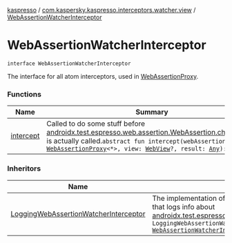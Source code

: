 [kaspresso](../../index.md) / [com.kaspersky.kaspresso.interceptors.watcher.view](../index.md) / [WebAssertionWatcherInterceptor](./index.md)

# WebAssertionWatcherInterceptor

`interface WebAssertionWatcherInterceptor`

The interface for all atom interceptors, used in [WebAssertionProxy](../../androidx.test.espresso.web.assertion/-web-assertion-proxy/index.md).

### Functions

| Name | Summary |
|---|---|
| [intercept](intercept.md) | Called to do some stuff before [androidx.test.espresso.web.assertion.WebAssertion.checkResult](#) is actually called.`abstract fun intercept(webAssertionProxy: `[`WebAssertionProxy`](../../androidx.test.espresso.web.assertion/-web-assertion-proxy/index.md)`<*>, view: `[`WebView`](https://developer.android.com/reference/android/webkit/WebView.html)`?, result: `[`Any`](https://kotlinlang.org/api/latest/jvm/stdlib/kotlin/-any/index.html)`): `[`Unit`](https://kotlinlang.org/api/latest/jvm/stdlib/kotlin/-unit/index.html) |

### Inheritors

| Name | Summary |
|---|---|
| [LoggingWebAssertionWatcherInterceptor](../../com.kaspersky.kaspresso.interceptors.watcher.view.impl.logging/-logging-web-assertion-watcher-interceptor/index.md) | The implementation of [WebAssertionWatcherInterceptor](./index.md) that logs info about [androidx.test.espresso.web.assertion.WebAssertion](#).`class LoggingWebAssertionWatcherInterceptor : `[`WebAssertionWatcherInterceptor`](./index.md) |
